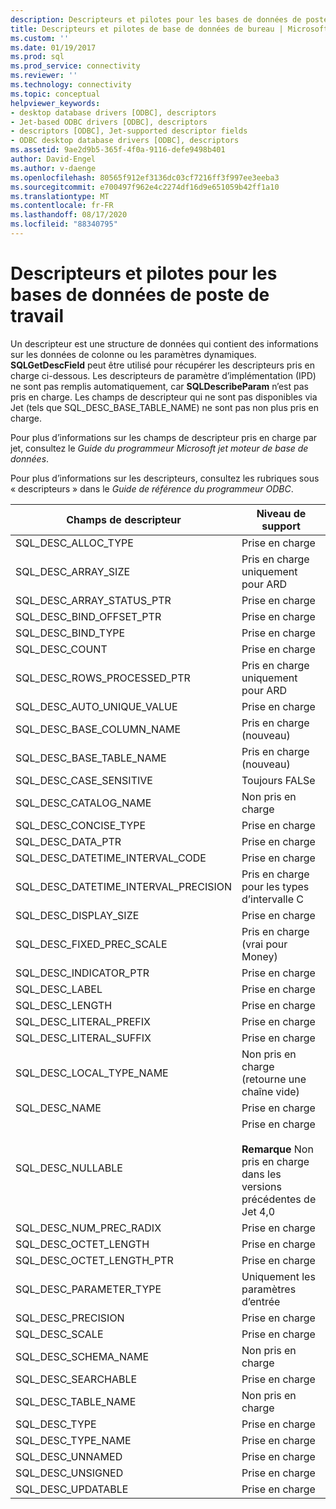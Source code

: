 ```yaml
---
description: Descripteurs et pilotes pour les bases de données de poste de travail
title: Descripteurs et pilotes de base de données de bureau | Microsoft Docs
ms.custom: ''
ms.date: 01/19/2017
ms.prod: sql
ms.prod_service: connectivity
ms.reviewer: ''
ms.technology: connectivity
ms.topic: conceptual
helpviewer_keywords:
- desktop database drivers [ODBC], descriptors
- Jet-based ODBC drivers [ODBC], descriptors
- descriptors [ODBC], Jet-supported descriptor fields
- ODBC desktop database drivers [ODBC], descriptors
ms.assetid: 9ae2d9b5-365f-4f0a-9116-defe9498b401
author: David-Engel
ms.author: v-daenge
ms.openlocfilehash: 80565f912ef3136dc03cf7216ff3f997ee3eeba3
ms.sourcegitcommit: e700497f962e4c2274df16d9e651059b42ff1a10
ms.translationtype: MT
ms.contentlocale: fr-FR
ms.lasthandoff: 08/17/2020
ms.locfileid: "88340795"
---
```

# <a name="descriptors-and-desktop-database-drivers"></a>Descripteurs et pilotes pour les bases de données de poste de travail
Un descripteur est une structure de données qui contient des informations sur les données de colonne ou les paramètres dynamiques. **SQLGetDescField** peut être utilisé pour récupérer les descripteurs pris en charge ci-dessous. Les descripteurs de paramètre d’implémentation (IPD) ne sont pas remplis automatiquement, car **SQLDescribeParam** n’est pas pris en charge. Les champs de descripteur qui ne sont pas disponibles via Jet (tels que SQL_DESC_BASE_TABLE_NAME) ne sont pas non plus pris en charge.  
  
 Pour plus d’informations sur les champs de descripteur pris en charge par jet, consultez le *Guide du programmeur Microsoft jet moteur de base de données*.  
  
 Pour plus d’informations sur les descripteurs, consultez les rubriques sous « descripteurs » dans le *Guide de référence du programmeur ODBC*.  
  
|Champs de descripteur|Niveau de support|  
|-----------------------|-------------------|  
|SQL_DESC_ALLOC_TYPE|Prise en charge|  
|SQL_DESC_ARRAY_SIZE|Pris en charge uniquement pour ARD|  
|SQL_DESC_ARRAY_STATUS_PTR|Prise en charge|  
|SQL_DESC_BIND_OFFSET_PTR|Prise en charge|  
|SQL_DESC_BIND_TYPE|Prise en charge|  
|SQL_DESC_COUNT|Prise en charge|  
|SQL_DESC_ROWS_PROCESSED_PTR|Pris en charge uniquement pour ARD|  
|SQL_DESC_AUTO_UNIQUE_VALUE|Prise en charge|  
|SQL_DESC_BASE_COLUMN_NAME|Pris en charge (nouveau)|  
|SQL_DESC_BASE_TABLE_NAME|Pris en charge (nouveau)|  
|SQL_DESC_CASE_SENSITIVE|Toujours FALSe|  
|SQL_DESC_CATALOG_NAME|Non pris en charge|  
|SQL_DESC_CONCISE_TYPE|Prise en charge|  
|SQL_DESC_DATA_PTR|Prise en charge|  
|SQL_DESC_DATETIME_INTERVAL_CODE|Prise en charge|  
|SQL_DESC_DATETIME_INTERVAL_PRECISION|Pris en charge pour les types d’intervalle C|  
|SQL_DESC_DISPLAY_SIZE|Prise en charge|  
|SQL_DESC_FIXED_PREC_SCALE|Pris en charge (vrai pour Money)|  
|SQL_DESC_INDICATOR_PTR|Prise en charge|  
|SQL_DESC_LABEL|Prise en charge|  
|SQL_DESC_LENGTH|Prise en charge|  
|SQL_DESC_LITERAL_PREFIX|Prise en charge|  
|SQL_DESC_LITERAL_SUFFIX|Prise en charge|  
|SQL_DESC_LOCAL_TYPE_NAME|Non pris en charge (retourne une chaîne vide)|  
|SQL_DESC_NAME|Prise en charge|  
|SQL_DESC_NULLABLE|Prise en charge<br /><br /> **Remarque** Non pris en charge dans les versions précédentes de Jet 4,0|  
|SQL_DESC_NUM_PREC_RADIX|Prise en charge|  
|SQL_DESC_OCTET_LENGTH|Prise en charge|  
|SQL_DESC_OCTET_LENGTH_PTR|Prise en charge|  
|SQL_DESC_PARAMETER_TYPE|Uniquement les paramètres d’entrée|  
|SQL_DESC_PRECISION|Prise en charge|  
|SQL_DESC_SCALE|Prise en charge|  
|SQL_DESC_SCHEMA_NAME|Non pris en charge|  
|SQL_DESC_SEARCHABLE|Prise en charge|  
|SQL_DESC_TABLE_NAME|Non pris en charge|  
|SQL_DESC_TYPE|Prise en charge|  
|SQL_DESC_TYPE_NAME|Prise en charge|  
|SQL_DESC_UNNAMED|Prise en charge|  
|SQL_DESC_UNSIGNED|Prise en charge|  
|SQL_DESC_UPDATABLE|Prise en charge|
